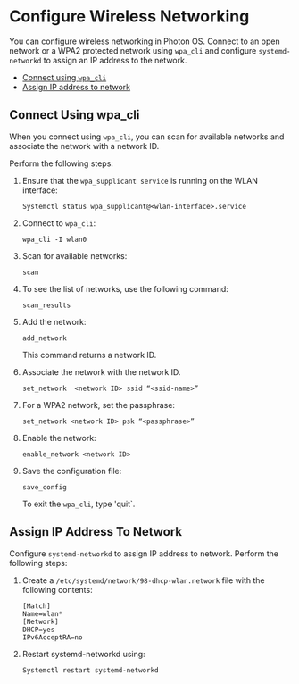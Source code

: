 # Configure Wireless Networking

You can configure wireless networking in Photon OS. Connect to an open network or a WPA2 protected network using `wpa_cli` and configure `systemd-networkd` to assign an IP address to the network.

* [Connect using `wpa_cli`](#connect-using-wpa-cli)
* [Assign IP address to network](#assign-ip-address-to-network)

## Connect Using wpa_cli

When you connect using `wpa_cli`, you can scan for available networks and associate the network with a network ID. 

Perform the following steps:

1. Ensure that the `wpa_supplicant service` is running on the WLAN interface:

    `Systemctl status wpa_supplicant@<wlan-interface>.service`

1. Connect to `wpa_cli`:
    
    `wpa_cli -I wlan0`

1. Scan for available networks:

    `scan`

1. To see the list of networks, use the following command:
    
    `scan_results`

1. Add the network:

    `add_network`
    
    This command returns a network ID. 

1. Associate the network with the network ID. 

    `set_network  <network ID> ssid “<ssid-name>”`
    
1. For a WPA2 network, set the passphrase:

    `set_network <network ID> psk “<passphrase>”`
    
1. Enable the network:

    `enable_network <network ID>`
    
1. Save the configuration file: 

    `save_config`
    
    To exit the `wpa_cli`, type 'quit`. 


## Assign IP Address To Network

Configure `systemd-networkd` to assign IP address to network. Perform the following steps:


1. Create a `/etc/systemd/network/98-dhcp-wlan.network` file with the following contents:
    
    ```
    [Match]
    Name=wlan*
    [Network]
    DHCP=yes
    IPv6AcceptRA=no
    ```

1. Restart systemd-networkd using:

    `Systemctl restart systemd-networkd`






